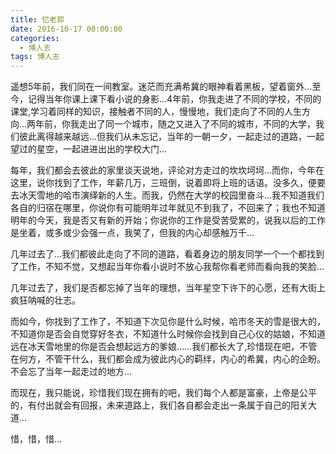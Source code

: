 ```yaml
---
title: 忆老郭
date: 2016-10-17 00:00:00
categories:
  - 博人志
tags: 博人志
---
```


遥想5年前，我们同在一间教室。迷茫而充满希冀的眼神看着黑板，望着窗外…至今，记得当年你课上课下看小说的身影…4年前，你我走进了不同的学校，不同的课堂,学习着同样的知识，接触者不同的人，慢慢地，我们走向了不同的人生方向…两年前，你我走出了同一个城市，随之又进入了不同的城市，不同的大学，我们彼此离得越来越远…但我们从未忘记，当年的一朝一夕，一起走过的道路，一起望过的星空，一起进进出出的学校大门…

每年，我们都会去彼此的家里谈天说地，评论对方走过的坎坎坷坷…而你，今年在这里，说你找到了工作，年薪几万，三班倒，说着即将上班的话语。没多久，便要去冰天雪地的哈市演绎新的人生。而我，仍然在大学的校园里奋斗…我不知道我们各自的归宿在哪里，你说你有可能明年过年就见不到我了，不回来了；我也不知道明年的今天，我是否又有新的开始；你说你的工作是受苦受累的，说我以后的工作是坐着，或多或少会强一点，我笑了，但我的内心却感触万千…

几年过去了…我们都彼此走向了不同的道路，看着身边的朋友同学一个一个都找到了工作，不知不觉，又想起当年你看小说时不放心我帮你看老师而看向我的笑脸…

几年过去了，我们是否都忘掉了当年的理想，当年星空下许下的心愿，还有大街上疯狂呐喊的壮志。

而如今，你找到了工作了，不知道下次见你是什么时候，哈市冬天的雪是很大的，不知道你是否会自觉穿好冬衣，不知道什么时候你会找到自己心仪的姑娘，不知道远在冰天雪地里的你是否会想起远方的爹娘……我们都长大了,珍惜现在吧，不管在何方，不管干什么，我们都会成为彼此内心的羁绊，内心的希冀，内心的企盼。不会忘了当年一起走过的地方…

而现在，我只能说，珍惜我们现在拥有的吧，我们每个人都是富豪，上帝是公平的，有付出就会有回报，未来道路上，我们各自都会走出一条属于自己的阳关大道…

惜，惜，惜…